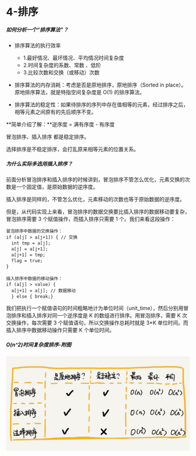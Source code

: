 # 4-排序

##### 如何分析一个“排序算法”？

- 排序算法的执行效率
  - 1.最好情况、最坏情况、平均情况时间复杂度
  - 2.时间复杂度的系数、常数 、低阶
  - 3.比较次数和交换（或移动）次数

- 排序算法的内存消耗：考虑是否是原地排序，原地排序（Sorted in place）。原地排序算法，就是特指空间复杂度是 O(1) 的排序算法。

- 排序算法的稳定性：如果待排序的序列中存在值相等的元素，经过排序之后，相等元素之间原有的先后顺序不变。

**简单介绍了解：**逆序度 = 满有序度 - 有序度

冒泡排序、插入排序 都是稳定排序。

选择排序是不稳定排序，会打乱原来相等元素的位置关系。

##### 为什么实际多选用插入排序？

前面分析冒泡排序和插入排序的时候讲到，冒泡排序不管怎么优化，元素交换的次数是一个固定值，是原始数据的逆序度。

插入排序是同样的，不管怎么优化，元素移动的次数也等于原始数据的逆序度。

但是，从代码实现上来看，冒泡排序的数据交换要比插入排序的数据移动要复杂，冒泡排序需要 3 个赋值操作，而插入排序只需要 1 个。我们来看这段操作：
```
冒泡排序中数据的交换操作：
if (a[j] > a[j+1]) { // 交换
  int tmp = a[j];
  a[j] = a[j+1];
  a[j+1] = tmp;
  flag = true;
}

插入排序中数据的移动操作：
if (a[j] > value) {
  a[j+1] = a[j]; // 数据移动
  } else { break;}
```
我们把执行一个赋值语句的时间粗略地计为单位时间（unit_time），然后分别用冒泡排序和插入排序对同一个逆序度是 K 的数组进行排序。用冒泡排序，需要 K 次交换操作，每次需要 3 个赋值语句，所以交换操作总耗时就是 3*K 单位时间。而插入排序中数据移动操作只需要 K 个单位时间。


##### O(n^2)时间复杂度排序-附图
![栈](/BeautyOfAlgorithmDataStructures/Resources/4-Sort-01.png)
